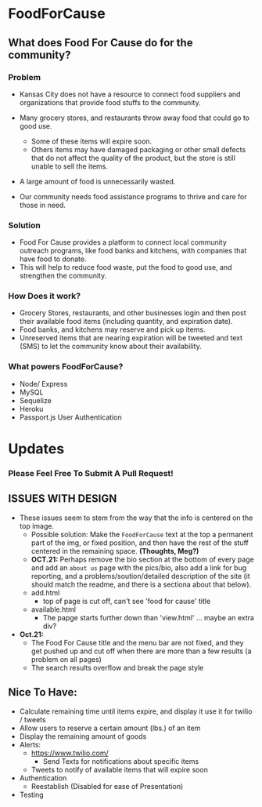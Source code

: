 # FoodForCause

## What does Food For Cause do for the community?

### Problem
* Kansas City does not have a resource to connect food suppliers and organizations that provide food stuffs to the community.

* Many grocery stores, and restaurants throw away food that could go to good use.
    * Some of these items will expire soon.
    * Others items may have damaged packaging or other small defects that do not affect the quality of the product, but the store is still unable to sell the items.
* A large amount of food is unnecessarily wasted.
* Our community needs food assistance programs to thrive and care for those in need.

### Solution
* Food For Cause provides a platform to connect local community outreach programs, like food banks and kitchens, with companies that have food to donate.
* This will help to reduce food waste, put the food to good use, and strengthen the community.

### How Does it work?
* Grocery Stores, restaurants, and other businesses login and then post their available food items (including quantity, and expiration date).
* Food banks, and kitchens may reserve and pick up items.
* Unreserved items that are nearing expiration will be tweeted and text (SMS) to let the community know about their availability.

### What powers FoodForCause?
* Node/ Express
* MySQL
* Sequelize 
* Heroku
* Passport.js User Authentication


# Updates
### Please Feel Free To Submit A Pull Request!
## __ISSUES WITH DESIGN__
* These issues seem to stem from the way that the info is centered on the top image.
    * Possible solution: Make the  `FoodForCause` text at the top a permanent part of the img, or fixed position, and then have the rest of the stuff centered in the remaining space. __(Thoughts, Meg?)__
    * __OCT.21:__ Perhaps remove the bio section at the bottom of every page and add an `about us` page with the pics/bio, also add a link for bug reporting, and a problems/soution/detailed description of the site (it should match the readme, and there is a sectiona about that below).
    * add.html
        * top of page is cut off, can't see 'food for cause' title
    * available.html
        * The papge starts further down than 'view.html' ... maybe an extra div?
* __Oct.21:__ 
    * The Food For Cause title and the menu bar are not fixed, and they get pushed up and cut off when there are more than a few results (a problem on all pages)
    * The search results overflow and break the page style

## Nice To Have:
* Calculate remaining time until items expire, and display it use it for twilio / tweets
* Allow users to reserve a certain amount (lbs.) of an item
* Display the remaining amount of goods
* Alerts:
    * https://www.twilio.com/
        * Send Texts for notifications about specific items
    * Tweets to notify of available items that will expire soon
* Authentication
    * Reestablish (Disabled for ease of Presentation)
* Testing
